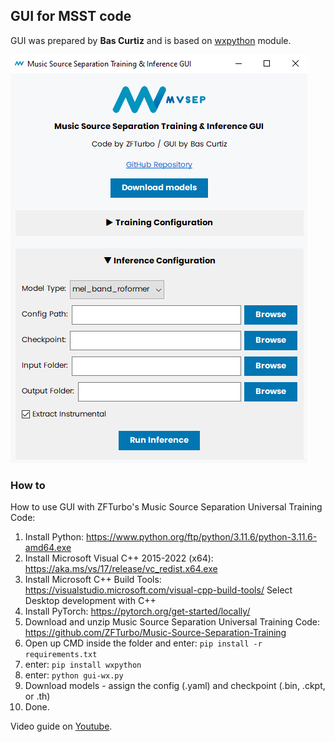 ## GUI for MSST code 

GUI was prepared by **Bas Curtiz** and is based on [wxpython](https://en.wikipedia.org/wiki/WxPython) module.

![Window example](gui/wx_msst_screen.png)

### How to

How to use GUI with ZFTurbo's Music Source Separation Universal Training Code:

1. Install Python: https://www.python.org/ftp/python/3.11.6/python-3.11.6-amd64.exe
2. Install Microsoft Visual C++ 2015-2022 (x64): https://aka.ms/vs/17/release/vc_redist.x64.exe
3. Install Microsoft C++ Build Tools: https://visualstudio.microsoft.com/visual-cpp-build-tools/
Select Desktop development with C++
4. Install PyTorch: https://pytorch.org/get-started/locally/
5. Download and unzip Music Source Separation Universal Training Code:
https://github.com/ZFTurbo/Music-Source-Separation-Training
6. Open up CMD inside the folder and enter: `pip install -r requirements.txt` 
7. enter: `pip install wxpython` 
8. enter: `python gui-wx.py`
9. Download models - assign the config (.yaml) and checkpoint (.bin, .ckpt, or .th)
10. Done.

Video guide on [Youtube](https://youtu.be/gyxMCbDwfAw).